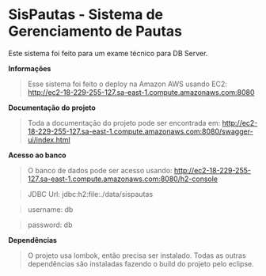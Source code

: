 # SisPautas - Sistema de Gerenciamento de Pautas
Este sistema foi feito para um exame técnico para DB Server.

**Informações**

>Esse sistema foi feito o deploy na Amazon AWS usando EC2:
http://ec2-18-229-255-127.sa-east-1.compute.amazonaws.com:8080

**Documentação do projeto**

>Toda a documentação do projeto pode ser encontrada em:
http://ec2-18-229-255-127.sa-east-1.compute.amazonaws.com:8080/swagger-ui/index.html

**Acesso ao banco**

>O banco de dados pode ser acesso usando:
http://ec2-18-229-255-127.sa-east-1.compute.amazonaws.com:8080/h2-console

>JDBC Url: jdbc:h2:file:./data/sispautas

>username: db

>password: db

**Dependências**

>O projeto usa lombok, então precisa ser instalado.
Todas as outras dependências são instaladas fazendo o build do projeto pelo eclipse.
